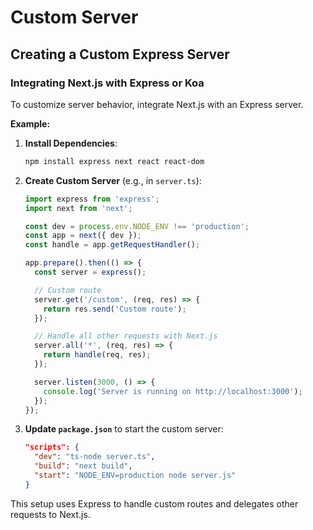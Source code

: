 # Custom Server

## Creating a Custom Express Server
### Integrating Next.js with Express or Koa

To customize server behavior, integrate Next.js with an Express server.

**Example:**

1. **Install Dependencies**:
   ```bash
   npm install express next react react-dom
   ```

2. **Create Custom Server** (e.g., in `server.ts`):
   ```ts
   import express from 'express';
   import next from 'next';
   
   const dev = process.env.NODE_ENV !== 'production';
   const app = next({ dev });
   const handle = app.getRequestHandler();
   
   app.prepare().then(() => {
     const server = express();
   
     // Custom route
     server.get('/custom', (req, res) => {
       return res.send('Custom route');
     });
   
     // Handle all other requests with Next.js
     server.all('*', (req, res) => {
       return handle(req, res);
     });
   
     server.listen(3000, () => {
       console.log('Server is running on http://localhost:3000');
     });
   });
   ```

3. **Update `package.json`** to start the custom server:
   ```json
   "scripts": {
     "dev": "ts-node server.ts",
     "build": "next build",
     "start": "NODE_ENV=production node server.js"
   }
   ```

This setup uses Express to handle custom routes and delegates other requests to Next.js.